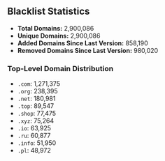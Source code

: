 ## Blacklist Statistics

- **Total Domains:** 2,900,086
- **Unique Domains:** 2,900,086
- **Added Domains Since Last Version:** 858,190
- **Removed Domains Since Last Version:** 980,020

### Top-Level Domain Distribution

-  `.com`: 1,271,375
-  `.org`: 238,395
-  `.net`: 180,981
-  `.top`: 89,547
-  `.shop`: 77,475
-  `.xyz`: 75,264
-  `.io`: 63,925
-  `.ru`: 60,877
-  `.info`: 51,950
-  `.pl`: 48,972
